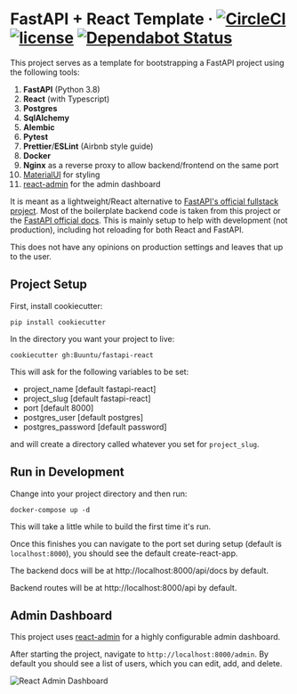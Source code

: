 # FastAPI + React Template · [![CircleCI](https://circleci.com/gh/Buuntu/fastapi-react.svg?style=shield)](https://circleci.com/gh/Buuntu/fastapi-react) [![license](https://img.shields.io/github/license/peaceiris/actions-gh-pages.svg)](LICENSE) [![Dependabot Status](https://img.shields.io/badge/Dependabot-active-brightgreen.svg)](https://dependabot.com)

This project serves as a template for bootstrapping a FastAPI project using the
following tools:

1. **FastAPI** (Python 3.8)
2. **React** (with Typescript)
3. **Postgres**
4. **SqlAlchemy**
5. **Alembic**
6. **Pytest**
7. **Prettier**/**ESLint** (Airbnb style guide)
8. **Docker**
9. **Nginx** as a reverse proxy to allow backend/frontend on the same port
10. [MaterialUI](https://material-ui.com/) for styling
11. [react-admin](https://github.com/marmelab/react-admin) for the admin
    dashboard

It is meant as a lightweight/React alternative to [FastAPI's official fullstack
project](https://github.com/tiangolo/full-stack-fastapi-postgresql). Most of the
boilerplate backend code is taken from this project or the [FastAPI official
docs](https://fastapi.tiangolo.com/). This is mainly setup to help with
development (not production), including hot reloading for both React and
FastAPI.

This does not have any opinions on production settings and leaves that up to the
user.

## Project Setup

First, install cookiecutter:

```
pip install cookiecutter
```

In the directory you want your project to live:

```
cookiecutter gh:Buuntu/fastapi-react
```

This will ask for the following variables to be set:

- project_name [default fastapi-react]
- project_slug [default fastapi-react]
- port [default 8000]
- postgres_user [default postgres]
- postgres_password [default password]

and will create a directory called whatever you set for `project_slug`.

## Run in Development

Change into your project directory and then run:

```
docker-compose up -d
```

This will take a little while to build the first time it's run.

Once this finishes you can navigate to the port set during setup (default is
`localhost:8000`), you should see the default create-react-app.

The backend docs will be at http://localhost:8000/api/docs by default.

Backend routes will be at http://localhost:8000/api by default.

## Admin Dashboard

This project uses [react-admin](https://marmelab.com/react-admin/) for a highly
configurable admin dashboard.

After starting the project, navigate to `http://localhost:8000/admin`.  By
default you should see a list of users, which you can edit, add, and delete.

![React Admin Dashboard]([assets/admin-dashboard.png)


